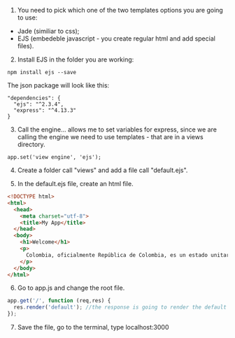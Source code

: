 1. You need to pick which one of the two templates options you are going to use:
* Jade (similiar to css);
* EJS (embedeble javascript - you create regular html and add special files).

2. Install EJS in the folder you are working:

```
npm install ejs --save
```
The json package will look like this:
```
"dependencies": {
  "ejs": "^2.3.4",
  "express": "^4.13.3"
}
```

3. Call the engine... allows me to set variables for express, since we are calling the engine we need to use templates - that are in a views directory.
```
app.set('view engine', 'ejs');
```

4. Create a folder call "views" and add a file call "default.ejs".

5. In the default.ejs file, create an html file.

```html
<!DOCTYPE html>
<html>
  <head>
    <meta charset="utf-8">
    <title>My App</title>
  </head>
  <body>
    <h1>Welcome</h1>
    <p>
      Colombia, oficialmente República de Colombia, es un estado unitario situada en la región noroccidental de América del Sur. Está constituida en un estado social y democrático de derecho cuya forma de gobierno es presidencialista.
    </p>
  </body>
</html>
```

6. Go to app.js and change the root file.

```javascript
app.get('/', function (req,res) {
  res.render('default'); //the response is going to render the default (you don't have to specify the folder because by default the system thinks is in the views folder)
});
```

7. Save the file, go to the terminal, type localhost:3000
